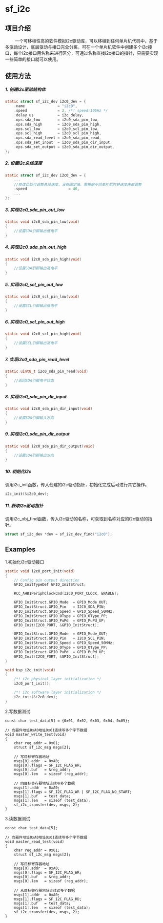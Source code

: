 # sf_i2c

## 项目介绍
&emsp;&emsp; 一个可移植性高的软件模拟i2c驱动库，可以移植到任何单片机代码中，基于多驱动设计，底层驱动与接口完全分离，可在一个单片机软件中创建多个i2c接口，每个i2c接口用名称来进行区分，可通过名称查找i2c接口的指针，只需要实现一些简单的接口就可以使用。


## 使用方法

##### 1.	创建i2c驱动结构体
```c
static struct sf_i2c_dev i2c0_dev = {
    .name               = "i2c0",
    .speed              = 2, /*! speed:105Hz */
    .delay_us           = i2c_delay,
    .ops.sda_low        = i2c0_sda_pin_low,
    .ops.sda_high       = i2c0_sda_pin_high,
    .ops.scl_low        = i2c0_scl_pin_low,
    .ops.scl_high       = i2c0_scl_pin_high,
    .ops.sda_read_level = i2c0_sda_pin_read,
    .ops.sda_set_input  = i2c0_sda_pin_dir_input,
    .ops.sda_set_output = i2c0_sda_pin_dir_output,
};
```
##### 2.  设置i2c总线速度
```c
static struct sf_i2c_dev i2c0_dev = {
	...
    //修改此处可调整总线速度，没有固定值，需根据不同单片机时钟速度来做调整
	.speed                   = 40, 
	...
};
```
##### 3.  实现i2c0_sda_pin_out_low
```c
static void i2c0_sda_pin_low(void)
{
	//设置SDA引脚输出低电平
}
```
##### 4.	实现i2c0_sda_pin_out_high
```c
static void i2c0_sda_pin_high(void)
{
	//设置SDA引脚输出高电平
}
```
##### 5.	实现i2c0_scl_pin_out_low
```c
static void i2c0_scl_pin_low(void)
{
	//设置SCL引脚输出低电平
}
```
##### 6.	实现i2c0_scl_pin_out_high
```c
static void i2c0_scl_pin_high(void)
{
	//设置SCL引脚输出高电平
}
```
##### 7.	实现i2c0_sda_pin_read_level
```c
static uint8_t i2c0_sda_pin_read(void)
{
	//返回SDA引脚电平状态
}
```
##### 8.	实现i2c0_sda_pin_dir_input
```c
static void i2c0_sda_pin_dir_input(void)
{
	//设置SDA引脚输入方向
}
```
##### 9.	实现i2c0_sda_pin_dir_output
```c
static void i2c0_sda_pin_dir_output(void)
{
	//设置SDA引脚输出方向
}
```
##### 10.  初始化i2c
调用i2c_init函数，传入创建的i2c驱动指针，初始化完成后可进行其它操作。
```c
i2c_init(&i2c0_dev);
```
##### 11.  获取i2c驱动指针
调用i2c_obj_find函数，传入i2c驱动的名称，可获取到名称对应的i2c驱动的指针。
```c
struct sf_i2c_dev *dev = sf_i2c_dev_find("i2c0");
```

## Examples

1.初始化i2c驱动接口

```c
static void i2c0_port_init(void)
{
    // Config pin output direction
    GPIO_InitTypeDef GPIO_InitStruct;

    RCC_AHB1PeriphClockCmd(I2C0_PORT_CLOCK, ENABLE);

    GPIO_InitStruct.GPIO_Mode  = GPIO_Mode_OUT;
    GPIO_InitStruct.GPIO_Pin   = I2C0_SDA_PIN;
    GPIO_InitStruct.GPIO_Speed = GPIO_Speed_50MHz;
    GPIO_InitStruct.GPIO_OType = GPIO_OType_PP;
    GPIO_InitStruct.GPIO_PuPd  = GPIO_PuPd_UP;
    GPIO_Init(I2C0_PORT, &GPIO_InitStruct);

    GPIO_InitStruct.GPIO_Mode  = GPIO_Mode_OUT;
    GPIO_InitStruct.GPIO_Pin   = I2C0_SCL_PIN;
    GPIO_InitStruct.GPIO_Speed = GPIO_Speed_50MHz;
    GPIO_InitStruct.GPIO_OType = GPIO_OType_PP;
    GPIO_InitStruct.GPIO_PuPd  = GPIO_PuPd_UP;
    GPIO_Init(I2C0_PORT, &GPIO_InitStruct);
}

void bsp_i2c_init(void)
{
    /*! i2c physical layer initialization */
    i2c0_port_init();

    /*! i2c software layer initialization */
    i2c_init(&i2c0_dev);
}
```

2.写数据测试

```
const char test_data[5] = {0x01, 0x02, 0x03, 0x04, 0x05};

// 向器件地址0xA0地址0x01连续写多个字节数据
void master_write_test(void)
{
	char reg_addr = 0x01;
	struct sf_i2c_msg msgs[2];
	
	// 写目标寄存器地址
	msgs[0].addr  = 0xA0;
    msgs[0].flags = SF_I2C_FLAG_WR;
    msgs[0].buf   = &reg_addr;
    msgs[0].len   = sizeof (reg_addr);
    
    // 向目标寄存器地址连续写多个数据
    msgs[1].addr  = 0xA0;
    msgs[1].flags = SF_I2C_FLAG_WR | SF_I2C_FLAG_NO_START;
    msgs[1].buf   = test_data;
    msgs[1].len   = sizeof (test_data);
    sf_i2c_transfer(dev, msgs, 2);
}
```

3.读数据测试

```
const char test_data[5];

// 向器件地址0xA0地址0x01连续写多个字节数据
void master_read_test(void)
{
	char reg_addr = 0x01;
	struct sf_i2c_msg msgs[2];
	
	// 写目标寄存器地址
	msgs[0].addr  = 0xA0;
    msgs[0].flags = SF_I2C_FLAG_WR;
    msgs[0].buf   = &reg_addr;
    msgs[0].len   = sizeof (reg_addr);
    
    // 从目标寄存器地址连续读多个数据
    msgs[1].addr  = 0xA0;
    msgs[1].flags = SF_I2C_FLAG_RD;
    msgs[1].buf   = test_data;
    msgs[1].len   = sizeof (test_data);
    sf_i2c_transfer(dev, msgs, 2);
}
```

